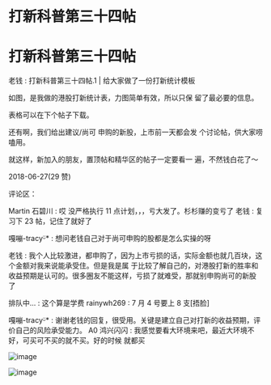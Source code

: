 # 打新科普第三十四帖

# 打新科普第三十四帖

老钱 : 打新科普第三十四帖.1 | 给大家做了一份打新统计模板

如图，是我做的港股打新统计表，力图简单有效，所以只保 留了最必要的信息。

表格可以在下个帖子下载。

还有啊，我们给出建议/尚可 申购的新股，上市前一天都会发 个讨论帖，供大家唠嗑用。

就这样，新加入的朋友，置顶帖和精华区的帖子一定要看一 遍，不然钱白花了～

2018-06-27(29 赞)

评论区：

Martin 石碧川 : 哎 没严格执行 11 点计划，，，亏大发了。杉杉赚的变亏了 老钱 : 复习下 23 帖，记住了就好了

嘎嘣-tracyᵕ̈* : 想问老钱自己对于尚可申购的股都是怎么实操的呀

老钱 : 我个人比较激进，都申购了，因为上市亏损的话，实际金额也就几百块，这个金额对我来说能承受住。但是我是属 于比较了解自己的，对港股打新的胜率和收益预期是认可的。很多圈友不能这样，亏损了就难受，那就别申购尚可的新股 了

排队中... : 这个算是学费 rainywh269 : 7 月 4 号要上 8 支[捂脸]

嘎嘣-tracyᵕ̈* : 谢谢老钱的回复，很受用。关键是建立自己对打新的收益预期，评价自己的风险承受能力。 A0 鸿兴闪闪 : 我感觉要看大环境来吧，最近大环境不好，可买可不买的就不买。好的时候 就都买

![image](img/Image_595.png)

![image](img/Image_596.png)